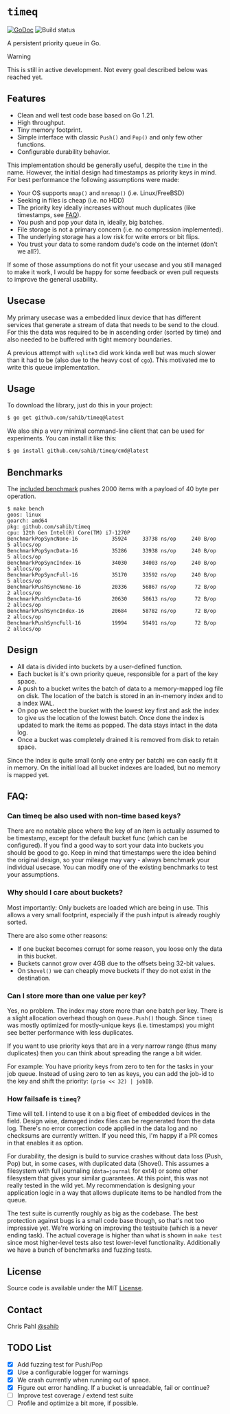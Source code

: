 # ``timeq``

[![GoDoc](https://godoc.org/github.com/sahib/timeq?status.svg)](https://godoc.org/github.com/sahib/timeq)
![Build status](https://github.com/sahib/timeq/actions/workflows/go.yml/badge.svg)

A persistent priority queue in Go.

> [!WARNING]
> This is still in active development. Not every goal described below was reached yet.

## Features

- Clean and well test code base based on Go 1.21.
- High throughput.
- Tiny memory footprint.
- Simple interface with classic `Push()` and `Pop()` and only few other functions.
- Configurable durability behavior.

This implementation should be generally useful, despite the ``time`` in the name.
However, the initial design had timestamps as priority keys in mind. For best
performance the following assumptions were made:

- Your OS supports `mmap()` and `mremap()` (i.e. Linux/FreeBSD)
- Seeking in files is cheap (i.e. no HDD)
- The priority key ideally increases without much duplicates (like timestamps, see [FAQ](#FAQ)).
- You push and pop your data in, ideally, big batches.
- File storage is not a primary concern (i.e. no compression implemented).
- The underlying storage has a low risk for write errors or bit flips.
- You trust your data to some random dude's code on the internet (don't we all?).

If some of those assumptions do not fit your usecase and you still managed to make it work,
I would be happy for some feedback or even pull requests to improve the general usability.

## Usecase

My primary usecase was a embedded linux device that has different services that generate
a stream of data that needs to be send to the cloud. For this the data was required to be
in ascending order (sorted by time) and also needed to be buffered with tight memory boundaries.

A previous attempt with ``sqlite3`` did work kinda well but was much slower
than it had to be (also due to the heavy cost of ``cgo``). This motivated me to
write this queue implementation.

## Usage

To download the library, just do this in your project:

```bash
$ go get github.com/sahib/timeq@latest
```

We also ship a very minimal command-line client that can be used for experiments.
You can install it like this:

```bash
$ go install github.com/sahib/timeq/cmd@latest
```

## Benchmarks

The [included benchmark](https://github.com/sahib/timeq/blob/main/bench_test.go#L15) pushes 2000 items with a payload of 40 byte per operation.

```
$ make bench
goos: linux
goarch: amd64
pkg: github.com/sahib/timeq
cpu: 12th Gen Intel(R) Core(TM) i7-1270P
BenchmarkPopSyncNone-16      	  35924	    33738 ns/op	    240 B/op	      5 allocs/op
BenchmarkPopSyncData-16      	  35286	    33938 ns/op	    240 B/op	      5 allocs/op
BenchmarkPopSyncIndex-16     	  34030	    34003 ns/op	    240 B/op	      5 allocs/op
BenchmarkPopSyncFull-16      	  35170	    33592 ns/op	    240 B/op	      5 allocs/op
BenchmarkPushSyncNone-16     	  20336	    56867 ns/op	     72 B/op	      2 allocs/op
BenchmarkPushSyncData-16     	  20630	    58613 ns/op	     72 B/op	      2 allocs/op
BenchmarkPushSyncIndex-16    	  20684	    58782 ns/op	     72 B/op	      2 allocs/op
BenchmarkPushSyncFull-16     	  19994	    59491 ns/op	     72 B/op	      2 allocs/op
```

## Design

* All data is divided into buckets by a user-defined function.
* Each bucket is it's own priority queue, responsible for a part of the key space.
* A push to a bucket writes the batch of data to a memory-mapped log
  file on disk. The location of the batch is stored in an
  in-memory index and to a index WAL.
* On pop we select the bucket with the lowest key first and ask the index to give
  us the location of the lowest batch. Once done the index is updated to mark the
  items as popped. The data stays intact in the data log.
* Once a bucket was completely drained it is removed from disk to retain space.

Since the index is quite small (only one entry per batch) we can easily fit it in memory.
On the initial load all bucket indexes are loaded, but no memory is mapped yet.

## FAQ:

### Can timeq be also used with non-time based keys?

There are no notable place where the key of an item is actually assumed to be
timestamp, except for the default bucket func (which can be configured). If you
find a good way to sort your data into buckets you should be good to go. Keep
in mind that timestamps were the idea behind the original design, so your
mileage may vary - always benchmark your individual usecase. You can modify one
of the existing benchmarks to test your assumptions.

### Why should I care about buckets?

Most importantly: Only buckets are loaded which are being in use.
This allows a very small footprint, especially if the push intput is already roughly sorted.

There are also some other reasons:

* If one bucket becomes corrupt for some reason, you loose only the data in this bucket.
* Buckets cannot grow over 4GB due to the offsets being 32-bit values.
* On ``Shovel()`` we can cheaply move buckets if they do not exist in the destination.

### Can I store more than one value per key?

Yes, no problem. The index may store more than one batch per key. There is a
slight allocation overhead though on ``Queue.Push()`` though. Since ``timeq``
was mostly optimized for mostly-unique keys (i.e. timestamps) you might see
better performance with less duplicates.

If you want to use priority keys that are in a very narrow range (thus many
duplicates) then you can think about spreading the range a bit wider.

For example: You have priority keys from zero to ten for the tasks in your job
queue. Instead of using zero to ten as keys, you can add the job-id to the key
and shift the priority: ``(prio << 32) | jobID``.

### How failsafe is ``timeq``?

Time will tell. I intend to use it on a big fleet of embedded devices in the
field. Design wise, damaged index files can be regenerated from the data log.
There's no error correction code applied in the data log and no checksums are
currently written. If you need this, I'm happy if a PR comes in that enables it
as option.

For durability, the design is build to survice crashes without data loss (Push,
Pop) but, in some cases, with duplicated data (Shovel). This assumes a filesystem
with full journaling (``data=journal`` for ext4) or some other filesystem that gives
your similar guarantees. At this point, this was not really tested in the wild yet.
My recommendation is designing your application logic in a way that allows duplicate
items to be handled from the queue.

The test suite is currently roughly as big as the codebase. The best protection
against bugs is a small code base though, so that's not too impressive yet.
We're working on improving the testsuite (which is a never ending task). The
actual coverage is higher than what is shown in `make test` since most
higher-level tests also test lower-level functionality. Additionally we have a
bunch of benchmarks and fuzzing tests.

## License

Source code is available under the MIT [License](/LICENSE).

## Contact

Chris Pahl [@sahib](https://github.com/sahib)

## TODO List

- [x] Add fuzzing test for Push/Pop
- [x] Use a configurable logger for warnings
- [x] We crash currently when running out of space.
- [x] Figure out error handling. If a bucket is unreadable, fail or continue?
- [ ] Improve test coverage / extend test suite
- [ ] Profile and optimize a bit more, if possible.
